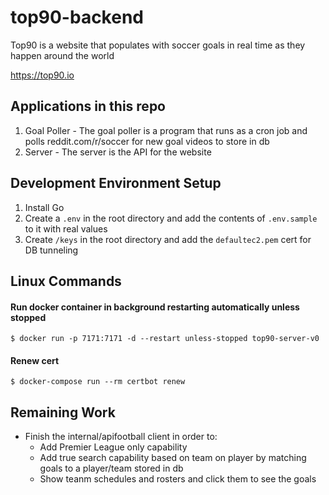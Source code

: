 # top90-backend

Top90 is a website that populates with soccer goals in real time as they happen around the world

https://top90.io

## Applications in this repo
1. Goal Poller - The goal poller is a program that runs as a cron job and polls reddit.com/r/soccer for new goal videos to store in db
2. Server - The server is the API for the website

## Development Environment Setup
1. Install Go
2. Create a `.env` in the root directory and add the contents of `.env.sample` to it with real values
3. Create `/keys` in the root directory and add the `defaultec2.pem` cert for DB tunneling

## Linux Commands

#### Run docker container in background restarting automatically unless stopped
```
$ docker run -p 7171:7171 -d --restart unless-stopped top90-server-v0
```

#### Renew cert
```
$ docker-compose run --rm certbot renew
```

## Remaining Work
- Finish the internal/apifootball client in order to:
    - Add Premier League only capability
    - Add true search capability based on team on player by matching goals to a player/team stored in db
    - Show teanm schedules and rosters and click them to see the goals
